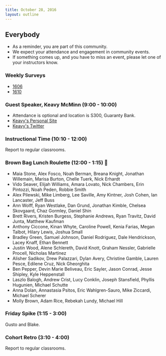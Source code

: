 ```yaml
---
title: October 28, 2016
layout: outline
---
```


## Everybody

- As a reminder, you are part of this community.
- We expect your attendance and engagement in community events.
- If something comes up, and you have to miss an event, please let one of your instructors know.

### Weekly Surveys

- [1606](https://goo.gl/forms/1NbG32VuuP1JA4OG2)
- [1610](https://goo.gl/forms/fFxbmo2rd2D7e90d2)

### Guest Speaker, Keavy McMinn (9:00 - 10:00)

- Attendance is optional and location is S300, Guaranty Bank.
- [Keavy's Personal Site](http://keavy.co.uk/)
- [Keavy's Twitter](https://twitter.com/keavy?lang=en)

### Instructional Time (10:10 - 12:00)

Report to regular classrooms.

### Brown Bag Lunch Roulette (12:00 - 1:15) :fork_and_knife:

* Maia Stone, Alex Fosco, Noah Berman, Breana Knight, Jonathan Willemain, Marisa Burton, Chelle Tuerk, Nick Erhardt
* Vido Seaver, Elijah Williams, Amara Lovato, Nick Chambers, Erin Pintozzi, Noah Peden, Robbie Smith
* Alex Pilewski, Mike Limberg, Lee Saville, Amy Kintner, Josh Cohen, Ian Lancaster, Jeff Buss
* Ann Wolff, Ryan Westlake, Dan Grund, Jonathan Kimble, Chelsea Skovgaard, Chaz Gormley, Daniel Shin
* Brett Rivers, Kristen Burgess, Stephanie Andrews, Ryan Travitz, David Junta, Matthew Kaufman
* Anthony Ciccone, Kinan Whyte, Caroline Powell, Kenia Farias, Megan Talbot, Hilary Lewis, Joshua Small
* Bradley Green, Samuel Johnson, Daniel Rodriguez, Dale Hendrickson, Lacey Knaff, Ethan Bennett
* Justin Wood, Alene Schlereth, David Knott, Graham Nessler, Gabrielle Procell, Nicholas Martinez
* Alisher Sadikov, Drew Palazzari, Dylan Avery, Christine Gamble, Lauren Pesce, Edilene Cruz, Nick Gheorghita
* Ben Pepper, Devin Marie Beliveau, Eric Sayler, Jason Conrad, Jesse Shipley, Kyle Heppenstall
* Laszlo Balogh, Andrew Crist, Lucy Conklin, Joseph Stansfield, Phyllis Hugunien, Michael Schutte
* Anna Dolan, Annastasia Psitos, Eric Wahlgren-Sauro, Mike Ziccardi, Michael Scherer
* Molly Brown, Adam Rice, Rebekah Lundy, Michael Hill

### Friday Spike (1:15 - 3:00)

Gusto and Blake.

### Cohort Retro (3:10 - 4:00)

Report to regular classrooms.
